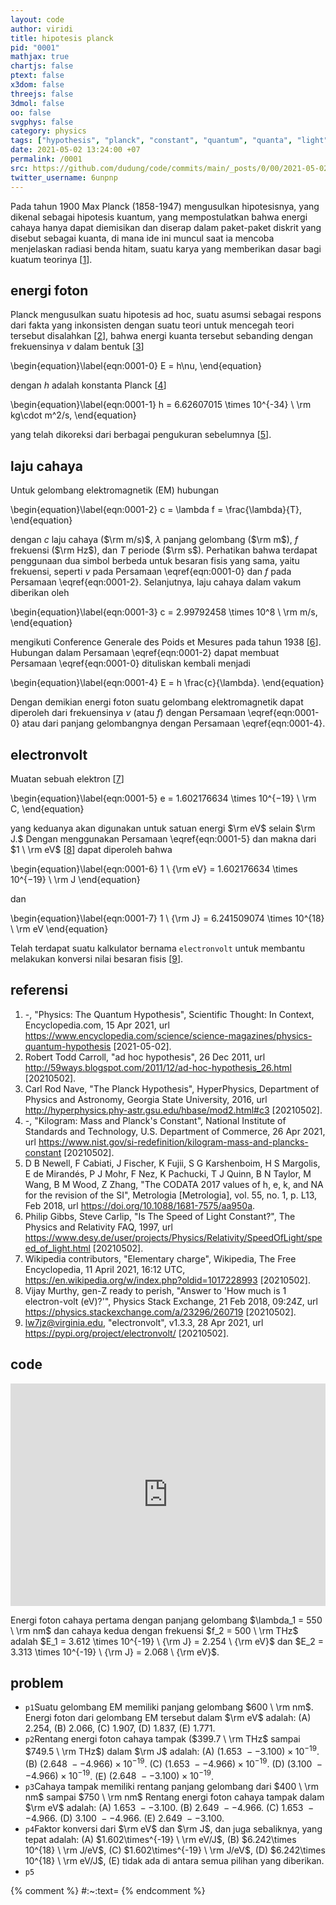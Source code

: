 ```yaml
---
layout: code
author: viridi
title: hipotesis planck
pid: "0001"
mathjax: true
chartjs: false
ptext: false
x3dom: false
threejs: false
3dmol: false
oo: false
svgphys: false
category: physics
tags: ["hypothesis", "planck", "constant", "quantum", "quanta", "light"]
date: 2021-05-02 13:24:00 +07
permalink: /0001
src: https://github.com/dudung/code/commits/main/_posts/0/00/2021-05-02-planck-hypothesis.md
twitter_username: 6unpnp
---
```

Pada tahun 1900 Max Planck (1858-1947) mengusulkan hipotesisnya, yang dikenal sebagai hipotesis kuantum, yang mempostulatkan bahwa energi cahaya hanya dapat diemisikan dan diserap dalam paket-paket diskrit yang disebut sebagai kuanta, di mana ide ini muncul saat ia mencoba menjelaskan radiasi benda hitam, suatu karya yang memberikan dasar bagi kuatum teorinya [[1](#r1)].


## energi foton
Planck mengusulkan suatu hipotesis ad hoc, suatu asumsi sebagai respons dari fakta yang inkonsisten dengan suatu teori untuk mencegah teori tersebut disalahkan [[2](#r2)], bahwa energi kuanta tersebut sebanding dengan frekuensinya $\nu$ dalam bentuk [[3](#r3)]

\begin{equation}\label{eqn:0001-0}
E = h\nu,
\end{equation}

dengan $h$ adalah konstanta Planck [[4](#r4)]

\begin{equation}\label{eqn:0001-1}
h = 6.62607015 \times 10^{-34} \ \rm kg\cdot m^2/s,
\end{equation}

yang telah dikoreksi dari berbagai pengukuran sebelumnya [[5](#r5)].


## laju cahaya
Untuk gelombang elektromagnetik (EM) hubungan

\begin{equation}\label{eqn:0001-2}
c = \lambda f = \frac{\lambda}{T},
\end{equation}

dengan $c$ laju cahaya ($\rm m/s)$, $\lambda$ panjang gelombang ($\rm m$), $f$ frekuensi ($\rm Hz$), dan $T$ periode ($\rm s$). Perhatikan bahwa terdapat penggunaan dua simbol berbeda untuk besaran fisis yang sama, yaitu frekuensi, seperti $\nu$ pada Persamaan \eqref{eqn:0001-0} dan $f$ pada Persamaan \eqref{eqn:0001-2}. Selanjutnya, laju cahaya dalam vakum diberikan oleh

\begin{equation}\label{eqn:0001-3}
c = 2.99792458 \times 10^8 \ \rm m/s,
\end{equation}

mengikuti Conference Generale des Poids et Mesures pada tahun 1938 [[6](#r6)]. Hubungan dalam Persamaan \eqref{eqn:0001-2} dapat membuat Persamaan \eqref{eqn:0001-0} dituliskan kembali menjadi

\begin{equation}\label{eqn:0001-4}
E = h \frac{c}{\lambda}.
\end{equation}

Dengan demikian energi foton suatu gelombang elektromagnetik dapat diperoleh dari frekuensinya $\nu$ (atau $f$) dengan Persamaan \eqref{eqn:0001-0} atau dari panjang gelombangnya dengan Persamaan \eqref{eqn:0001-4}.


## electronvolt
Muatan sebuah elektron [[7](#r7)]

\begin{equation}\label{eqn:0001-5}
e = 1.602176634 \times 10^{−19} \ \rm C,
\end{equation}

yang keduanya akan digunakan untuk satuan energi $\rm eV$ selain $\rm J.$ Dengan menggunakan Persamaan \eqref{eqn:0001-5} dan makna dari $1 \ \rm eV$ [[8](#r8)] dapat diperoleh bahwa

\begin{equation}\label{eqn:0001-6}
1 \ {\rm eV} = 1.602176634 \times 10^{−19} \ \rm J
\end{equation}

dan

\begin{equation}\label{eqn:0001-7}
1 \ {\rm J} = 6.241509074 \times 10^{18} \ \rm eV
\end{equation}

Telah terdapat suatu kalkulator bernama `electronvolt` untuk membantu melakukan konversi nilai besaran fisis [[9](#r9)].


## referensi
1. <a name="r1"></a>-, "Physics: The Quantum Hypothesis", Scientific Thought: In Context, Encyclopedia.com, 15 Apr 2021, url <https://www.encyclopedia.com/science/science-magazines/physics-quantum-hypothesis> [2021-05-02].
2. <a name="r2"></a>Robert Todd Carroll, "ad hoc hypothesis", 26 Dec 2011, url <http://59ways.blogspot.com/2011/12/ad-hoc-hypothesis_26.html> [20210502].
3. <a name="r3"></a>Carl Rod Nave, "The Planck Hypothesis", HyperPhysics, Department of Physics and Astronomy, Georgia State University, 2016, url <http://hyperphysics.phy-astr.gsu.edu/hbase/mod2.html#c3> [20210502].
4. <a name="r4"></a>-, "Kilogram: Mass and Planck's Constant", National Institute of Standards and Technology, U.S. Department of Commerce, 26 Apr 2021, url <https://www.nist.gov/si-redefinition/kilogram-mass-and-plancks-constant> [20210502].
5. <a name="r5"></a>D B Newell, F Cabiati, J Fischer, K Fujii, S G Karshenboim, H S Margolis, E de Mirandés, P J Mohr, F Nez, K Pachucki, T J Quinn, B N Taylor, M Wang, B M Wood, Z Zhang, "The CODATA 2017 values of h, e, k, and NA for the revision of the SI", Metrologia [Metrologia], vol. 55, no. 1, p. L13, Feb 2018, url <https://doi.org/10.1088/1681-7575/aa950a>.
6. <a name="r6"></a>Philip Gibbs, Steve Carlip, "Is The Speed of Light Constant?", The Physics and Relativity FAQ, 1997, url <https://www.desy.de/user/projects/Physics/Relativity/SpeedOfLight/speed_of_light.html> [20210502].
7. <a name="r7"></a>Wikipedia contributors, "Elementary charge", Wikipedia, The Free Encyclopedia, 11 April 2021, 16:12 UTC, <https://en.wikipedia.org/w/index.php?oldid=1017228993> [20210502].
8. <a name="r8"></a>Vijay Murthy, gen-Z ready to perish, "Answer to 'How much is 1 electron-volt (eV)?'", Physics Stack Exchange, 21 Feb 2018, 09:24Z, url <https://physics.stackexchange.com/a/23296/260719> [20210502].
9. <a name="r9"></a>lw7jz@virginia.edu, "electronvolt", v1.3.3, 28 Apr 2021, url <https://pypi.org/project/electronvolt/> [20210502].

## code
<iframe src="https://trinket.io/embed/python/c1ef29685c" width="100%" height="356" frameborder="0" marginwidth="0" marginheight="0" allowfullscreen></iframe>

Energi foton cahaya pertama dengan panjang gelombang $\lambda_1 = 550 \ \rm nm$ dan cahaya kedua dengan frekuensi $f_2 = 500 \ \rm THz$ adalah $E_1 = 3.612 \times 10^{-19} \ {\rm J} = 2.254 \ {\rm eV}$ dan $E_2 = 3.313 \times 10^{-19} \ {\rm J} = 2.068 \ {\rm eV}$.


## problem
+ <a name="p1">`p1`</a>Suatu gelombang EM memiliki panjang gelombang $600 \ \rm nm$. Energi foton dari gelombang EM tersebut dalam $\rm eV$ adalah: (A) $2.254$, (B) $2.066$, (C) $1.907$, (D) $1.837$, (E) $1.771$.
+ <a name="p2">`p2`</a>Rentang energi foton cahaya tampak ($399.7 \ \rm THz$ sampai $749.5 \ \rm THz$) dalam $\rm J$ adalah: (A) $(1.653 \ -- 3.100) \times 10^{-19}$. (B) $(2.648 \ -- 4.966) \times 10^{-19}$. (C) $(1.653 \ -- 4.966) \times 10^{-19}$. (D) $(3.100 \ -- 4.966) \times 10^{-19}$. (E) $(2.648 \ -- 3.100) \times 10^{-19}$.
+ <a name="p3">`p3`</a>Cahaya tampak memiliki rentang panjang gelombang dari $400 \ \rm nm$ sampai $750 \ \rm nm$ Rentang energi foton cahaya tampak dalam $\rm eV$ adalah: (A) $1.653 \ -- 3.100$. (B) $2.649 \ -- 4.966$. (C) $1.653 \ -- 4.966$. (D) $3.100 \ -- 4.966$. (E) $2.649 \ -- 3.100$.
+ <a name="p4">`p4`</a>Faktor konversi dari $\rm eV$ dan $\rm J$, dan juga sebaliknya, yang tepat adalah: (A) $1.602\times^{-19} \ \rm eV/J$, (B) $6.242\times 10^{18} \ \rm J/eV$, (C) $1.602\times^{-19} \ \rm J/eV$, (D) $6.242\times 10^{18} \ \rm eV/J$, (E) tidak ada di antara semua pilihan yang diberikan.
+ <a name="p5">`p5`</a>

{% comment %}
#:~:text=
{% endcomment %}
